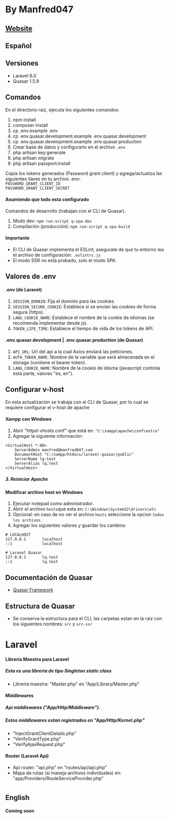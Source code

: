 # By Manfred047
## [Website](https://laravel-quasar.manfred047.com/)

## Español

## Versiones
* Laravel 6.0
* Quasar 1.5.9

## Comandos
En el directorio raiz, ejecuta los siguientes comandos:

1. npm install
2. composer install
3. cp .env.example .env
4. cp .env.quasar.development.example .env.quasar.development
5. cp .env.quasar.development.example .env.quasar.production
6. Crear base de datos y configurarlo en el archivo `.env`
7. php artisan key:generate
8. php artisan migrate
9. php artisan passport:install

Copia los tokens generados (Password grant client) y agrega/actualiza las siguientes llaves en tu archivo .env:\
 `PASSWORD_GRANT_CLIENT_ID` \
 `PASSWORD_GRANT_CLIENT_SECRET`
 
 #### Asumiendo que todo esta configurado
 Comandos de desarrollo (trabajan con el CLI de Quasar).
 1. Modo dev: `npm run-script q-spa-dev`
 2. Compilación (producción): `npm run-script q-spa-build`
 
 #### Importante
 * El CLI de Quasar implementa el ESLint, asegurate de que tu entorno lea el archivo de configuración: `.eslintrc.js`
 * El modo SSR no está probado, solo el modo SPA.
 
 ## Valores de .env
 #### .env (de Laravel)
 1. `SESSION_DOMAIN`: Fija el dominio para las cookies.
 2. `SESSION_SECURE_COOKIE`: Establece si se envian las cookies de forma segura (https).
 3. `LANG_COOKIE_NAME`: Establece el nombre de la cookie de idiomas (se recomienda implementar desde js).
 4. `TOKEN_LIFE_TIME`: Establece el tiempo de vida de los tokens de API.
 
 #### .env.quasar.development | .env.quasar.production (de Quasar)
 1. `API_URL`: Url del api a la cual Axios enviará las peticiones.
 2. `AUTH_TOKEN_NAME`: Nombre de la variable que será almacenada en el storage (contiene el bearer token).
 3. `LANG_COOKIE_NAME`: Nombre de la cookie de idioma (javascript controla esta parte, valores "es, en").

## Configurar v-host
En esta actualización se trabaja con el CLI de Quasar, por lo cual se requiere configurar el v-host de apache

#### Xampp con Windows

1. Abrir "httpd-vhosts.conf" que está en: `"C:\xampp\apache\conf\extra"`
2. Agregar la siguiente información:
```
<VirtualHost *:80>
    ServerAdmin manfred@manfred047.com
    DocumentRoot "C:/xampp/htdocs/laravel-quasar/public"
    ServerName lq-test
    ServerAlias lq.test
</VirtualHost>
```
##### 3. Reiniciar Apache

#### Modificar archivo host en Windows
1. Ejecutar notepad como administrador.
2. Abrir el archivo `hosts`que esta en:
`C:\Windows\System32\drivers\etc`
3. Opcional: en caso de no ver el archivo `hosts` seleccione la opcion `todos los archivos`. 
4. Agregar los siguientes valores y guardar los cambios:
```
# LOCALHOST
127.0.0.1       localhost
::1             localhost

# Laravel Quasar
127.0.0.1       lq.test
::1             lq.test
```

## Documentación de Quasar
+ [Quasar Framework](https://quasar.dev/)

 ## Estructura de Quasar
 
 + Se conserva la estructura para el CLI, las carpetas estan en la raiz con los siguientes nombres:
 `src` y `src-ssr`
 
 # Laravel
 
#### Libreria Maestra para Laravel
##### Esta es una libreria de tipo Singleton static class

* Libreria maestra: "Master.php" en "App/Library/Master.php"

#### Middlewares
##### Api middlewares ("App/Http/Middleware").
##### Estos middlewares estan registrados en "App/Http/Kernel.php"

* "InjectGrantClientDetails.php"
* "VerifyGrantType.php"
* "VerifyAjaxRequest.php"

#### Router (Laravel Api)

* Api router: "api.php" en "routes/api/api.php"
* Mapa de rutas (si maneja archivos individuales) en: "app/Providers/RouteServiceProvider.php"

#

## English

#### Coming soon
